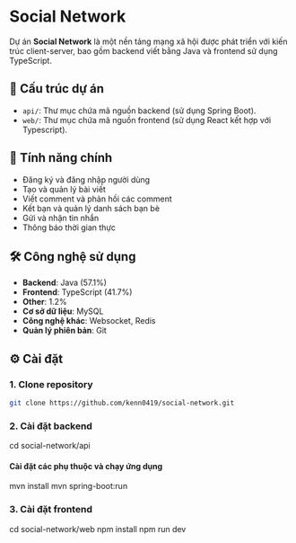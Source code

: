 # Social Network

Dự án **Social Network** là một nền tảng mạng xã hội được phát triển với kiến trúc client-server, bao gồm backend viết bằng Java và frontend sử dụng TypeScript.

## 📁 Cấu trúc dự án

- `api/`: Thư mục chứa mã nguồn backend (sử dụng Spring Boot).
- `web/`: Thư mục chứa mã nguồn frontend (sử dụng React kết hợp với Typescript).

## 🚀 Tính năng chính

- Đăng ký và đăng nhập người dùng
- Tạo và quản lý bài viết
- Viết comment và phản hồi các comment
- Kết bạn và quản lý danh sách bạn bè
- Gửi và nhận tin nhắn
- Thông báo thời gian thực

## 🛠️ Công nghệ sử dụng

- **Backend**: Java (57.1%)
- **Frontend**: TypeScript (41.7%)
- **Other**: 1.2%
- **Cơ sở dữ liệu**: MySQL
- **Công nghệ khác**: Websocket, Redis
- **Quản lý phiên bản**: Git

## ⚙️ Cài đặt

### 1. Clone repository

```bash
git clone https://github.com/kenn0419/social-network.git
```

### 2. Cài đặt backend
cd social-network/api
#### Cài đặt các phụ thuộc và chạy ứng dụng
mvn install
mvn spring-boot:run

### 3. Cài đặt frontend
cd social-network/web
npm install
npm run dev
